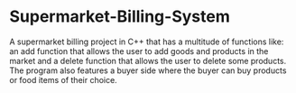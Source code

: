 # Supermarket-Billing-System
A supermarket billing project in C++ that has a multitude of functions like: an add function that allows the user to add goods and products in the market and a delete function that allows the user to delete some products. The program also features a buyer side where the buyer can buy products or food items of their choice.
